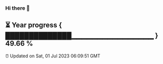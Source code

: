 ### Hi there 👋
⏳ Year progress { ██████████████▁▁▁▁▁▁▁▁▁▁▁▁▁▁▁▁ } 49.66 %
---
⏰ Updated on Sat, 01 Jul 2023 06:09:51 GMT

